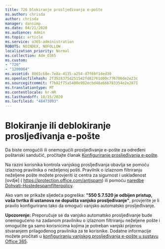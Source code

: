 ```yaml
---
title: 726 blokiranje prosljeđivanja e-pošte
ms.author: chrisda
author: chrisda
manager: dansimp
ms.date: 04/21/2020
ms.audience: Admin
ms.topic: article
ms.service: o365-administration
ROBOTS: NOINDEX, NOFOLLOW
localization_priority: Normal
ms.collection: Adm_O365
ms.custom:
- "726"
- "1200004"
ms.assetid: 8865c68e-7e8a-4135-a254-d7f69f1ded30
ms.openlocfilehash: 2f3528375d251542fd82761d00c776706de2e23c
ms.sourcegitcommit: f7b82f75a5400e992ecbd48a666783354e2e2871
ms.translationtype: MT
ms.contentlocale: hr-HR
ms.lasthandoff: 10/15/2020
ms.locfileid: "48473093"
---
```

# <a name="blocking-or-unblocking-email-forwarding"></a>Blokiranje ili deblokiranje prosljeđivanja e-pošte

Da biste omogućili ili onemogućili prosljeđivanje e-pošte za određeni poštanski sandučić, pročitajte članak [Konfiguriranje prosljeđivanja e-pošte](https://docs.microsoft.com/microsoft-365/admin/email/configure-email-forwarding).

Na razini korisnika kontrola vanjskog prosljeđivanja obavlja se pomoću izlaznog pravilnika o neželjenoj pošti. Pravilnik o izlaznom filtriranju neželjene pošte možete provjeriti iz centra za sigurnost i usklađenost [ovdje] ( https://protection.office.com/antispam) ili pomoću [naredbe Dohvati-Hostedespamfilterpolicy](https://docs.microsoft.com/powershell/module/exchange/get-hostedoutboundspamfilterpolicy).

Ako vam se prikaže sljedeća pogreška: **"550 5.7.520 je odbijen pristup, vaša tvrtka ili ustanova ne dopušta vanjsko prosljeđivanje"**, provjerite je li pravilo konfigurirano tako da omogući vanjsko automatsko prosljeđivanje.

**Upozorenje:** Preporučuje se da vanjsko automatsko prosljeđivanje bude onemogućeno na zadanom pravilniku o izlaznom filtriranju neželjene pošte i omogućite ga samo korisnicima kojima je potreban vanjski prijenos stvaranjem prilagođenog pravilnika za te korisnike. Dodatne informacije možete pročitati u [konfiguriranju vanjskog prosljeđivanja e-pošte u sustavu Office 365](https://docs.microsoft.com/microsoft-365/security/office-365-security/external-email-forwarding).